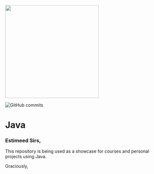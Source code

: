<img src="java_logo.jpg" width="300" />

![GitHub commits](https://img.shields.io/github/commit-activity/m/rafaelravelli12/java)

# Java

### Estimeed Sirs,

This repository is being used as a showcase for courses and personal projects using Java.

Graciously,
